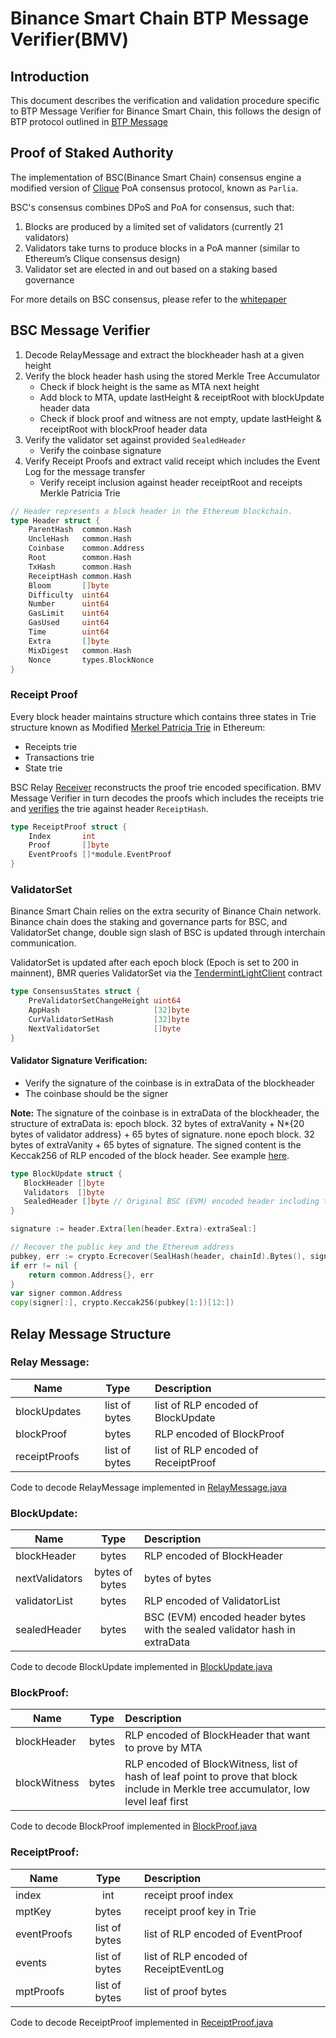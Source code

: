 # Binance Smart Chain BTP Message Verifier(BMV)

## Introduction

This document describes the verification and validation procedure specific to BTP Message Verifier for Binance Smart Chain, 
this follows the design of BTP protocol outlined in [BTP Message](btp.md#btp-message)

## Proof of Staked Authority

The implementation of BSC(Binance Smart Chain) consensus engine a modified version of [Clique](https://eips.ethereum.org/EIPS/eip-225) PoA
consensus protocol, known as `Parlia`.

BSC's consensus combines DPoS and PoA for consensus, such that:

1. Blocks are produced by a limited set of validators (currently 21 validators)
2. Validators take turns to produce blocks in a PoA manner (similar to Ethereum’s Clique consensus design)
3. Validator set are elected in and out based on a staking based governance

For more details on BSC consensus, please refer to the [whitepaper](https://github.com/binance-chain/whitepaper/blob/12237099ad5e7d2e33641445531a3f25dc1ebe78/WHITEPAPER.md)

## BSC Message Verifier

1. Decode RelayMessage and extract the blockheader hash at a given height
2. Verify the block header hash using the stored Merkle Tree Accumulator
    - Check if block height is the same as MTA next height
    - Add block to MTA, update lastHeight & receiptRoot with blockUpdate header data
    - Check if block proof and witness are not empty, update lastHeight & receiptRoot with blockProof header data
3. Verify the validator set against provided `SealedHeader`
    - Verify the coinbase signature
4. Verify Receipt Proofs and extract valid receipt which includes the Event Log for the message transfer
    - Verify receipt inclusion against header receiptRoot and receipts Merkle Patricia Trie

```go
// Header represents a block header in the Ethereum blockchain.
type Header struct {
	ParentHash  common.Hash
	UncleHash   common.Hash
	Coinbase    common.Address
	Root        common.Hash
	TxHash      common.Hash
	ReceiptHash common.Hash
	Bloom       []byte
	Difficulty  uint64
	Number      uint64
	GasLimit    uint64
	GasUsed     uint64
	Time        uint64
	Extra       []byte
	MixDigest   common.Hash
	Nonce       types.BlockNonce
}
```

### Receipt Proof

Every block header maintains structure which contains three states in Trie structure known as Modified [Merkel Patricia Trie](https://eth.wiki/en/fundamentals/patricia-tree) in Ethereum:

- Receipts trie
- Transactions trie
- State trie

BSC Relay [Receiver](https://github.com/icon-project/icon-bridge/blob/bridge_bsc/cmd/iconbridge/module/bsc/receiver.go#L150) reconstructs the proof trie encoded specification. 
BMV Message Verifier in turn decodes the proofs which includes the receipts trie and [verifies](https://github.com/icon-project/icon-bridge/blob/bridge_bsc/javascore/bmv/src/main/java/foundation/icon/btp/bmv/BTPMessageVerifier.java#L91)
the trie against header `ReceiptHash`. 

```go
type ReceiptProof struct {
	Index       int
	Proof       []byte
	EventProofs []*module.EventProof
}
```

### ValidatorSet

Binance Smart Chain relies on the extra security of Binance Chain network. Binance chain does the staking and governance parts for BSC,
and ValidatorSet change, double sign slash of BSC is updated through interchain communication.

ValidatorSet is updated after each epoch block (Epoch is set to 200 in mainnent), BMR queries ValidatorSet via the [TendermintLightClient](https://github.com/icon-project/icon-bridge/blob/bridge_bsc/cmd/iconbridge/module/bsc/receiver.go#L82) contract  

```go
type ConsensusStates struct {
	PreValidatorSetChangeHeight uint64
	AppHash                     [32]byte
	CurValidatorSetHash         [32]byte
	NextValidatorSet            []byte
}
```

#### Validator Signature Verification: 
- Verify the signature of the coinbase is in extraData of the blockheader
- The coinbase should be the signer

**Note:** 
The signature of the coinbase is in extraData of the blockheader, the structure of extraData is: epoch block. 32 bytes of extraVanity + N*{20 bytes of validator address} + 65 bytes of signature. none epoch block. 32 bytes of extraVanity + 65 bytes of signature. The signed content is the Keccak256 of RLP encoded of the block header. See example [here](https://github.com/binance-chain/bsc/blob/955c78bde05c756fe30a9e6ecf8bed5091d9f62e/consensus/parlia/parlia.go#L158).

```go
type BlockUpdate struct {
   BlockHeader []byte
   Validators  []byte
   SealedHeader []byte // Original BSC (EVM) encoded header including the validator signature
}
```

```go
signature := header.Extra[len(header.Extra)-extraSeal:]

// Recover the public key and the Ethereum address
pubkey, err := crypto.Ecrecover(SealHash(header, chainId).Bytes(), signature)
if err != nil {
    return common.Address{}, err
}
var signer common.Address
copy(signer[:], crypto.Keccak256(pubkey[1:])[12:])
```

## Relay Message Structure
### Relay Message:
| Name          |      Type      |  Description                        |
|---------------|:--------------:|:------------------------------------|
| blockUpdates  |  list of bytes | list of RLP encoded of BlockUpdate  |
| blockProof    |    bytes       | RLP encoded of BlockProof           |
| receiptProofs | list of bytes  | list of RLP encoded of ReceiptProof |
Code to decode RelayMessage implemented in [RelayMessage.java](https://github.com/icon-project/icon-bridge/blob/bridge_bsc/javascore/bmv/src/main/java/foundation/icon/btp/bmv/types/RelayMessage.java)
### BlockUpdate:
| Name           |      Type      |  Description                 |
|----------------|:--------------:|:-----------------------------|
| blockHeader    |    bytes       | RLP encoded of BlockHeader   |
| nextValidators | bytes of bytes | bytes of bytes               |
| validatorList  |    bytes       | RLP encoded of ValidatorList |
| sealedHeader   |    bytes       | BSC (EVM) encoded header bytes with the sealed validator hash in extraData     |
Code to decode BlockUpdate implemented in [BlockUpdate.java](https://github.com/icon-project/icon-bridge/blob/bridge_bsc/javascore/bmv/src/main/java/foundation/icon/btp/bmv/types/BlockUpdate.java)
### BlockProof:
| Name           |      Type      |  Description                |
|----------------|:--------------:|:----------------------------|
| blockHeader    |    bytes       | RLP encoded of BlockHeader that want to prove by MTA|
| blockWitness   |    bytes       | RLP encoded of BlockWitness, list of hash of leaf point to prove that block include in Merkle tree accumulator, low level leaf first |
Code to decode BlockProof implemented in [BlockProof.java](https://github.com/icon-project/icon-bridge/blob/bridge_bsc/javascore/bmv/src/main/java/foundation/icon/btp/bmv/types/BlockProof.java)
### ReceiptProof:
| Name           |      Type      |  Description                           |
|----------------|:--------------:|:---------------------------------------|
| index          |    int         | receipt proof index                    |
| mptKey         |    bytes       | receipt proof key in Trie              |
| eventProofs    | list of bytes  | list of RLP encoded of EventProof      |
| events         | list of bytes  | list of RLP encoded of ReceiptEventLog |
| mptProofs      | list of bytes  | list of proof bytes                    |
Code to decode ReceiptProof implemented in [ReceiptProof.java](https://github.com/icon-project/icon-bridge/blob/bridge_bsc/javascore/bmv/src/main/java/foundation/icon/btp/bmv/types/ReceiptProof.java)